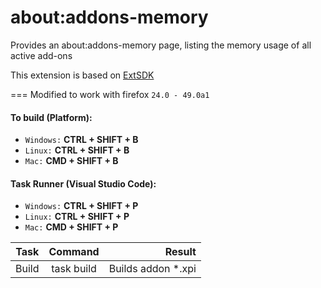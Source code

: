 about:addons-memory
===

Provides an about:addons-memory page, listing the memory usage of all active add-ons

This extension is based on [ExtSDK](https://github.com/nmaier/extsdk/)

===
Modified to work with firefox `24.0 - 49.0a1`

####  To build (Platform):

- `Windows:` __CTRL + SHIFT + B__
- `Linux:` __CTRL + SHIFT + B__
- `Mac:` __CMD + SHIFT + B__

#### Task Runner (Visual Studio Code):

- `Windows:` __CTRL + SHIFT + P__
- `Linux:` __CTRL + SHIFT + P__
- `Mac:` __CMD + SHIFT + P__

| Task | Command | Result |
|----------|:-------------:|------:|
| Build | task build | Builds addon *.xpi |